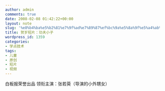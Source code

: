 ```yaml
---
author: admin
comments: true
date: 2008-02-08 01:42:22+00:00
layout: note
slug: '%e8%b4%ba%e5%b2%81%e7%9f%ad%e7%89%87%ef%bc%9a%e5%8a%9f%e5%a4%ab%e5%b0%8f%e5%ad%90'
title: 贺岁短片：功夫小子
wordpress_id: 1359
categories:
- 学点技术
tags:
- 儿童
- 原创
- 短片
- 视频
---
```


白板报荣誉出品
领衔主演：张若萸（导演的小外甥女）


